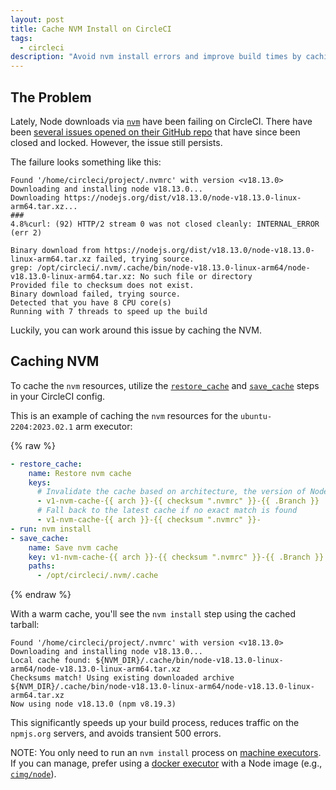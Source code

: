 ```yaml
---
layout: post
title: Cache NVM Install on CircleCI
tags:
  - circleci
description: "Avoid nvm install errors and improve build times by caching nvm install on CircleCI."
---
```


## The Problem

Lately, Node downloads via [`nvm`](https://github.com/nvm-sh/nvm) have been failing on CircleCI. There have been
[several issues opened on their GitHub repo](https://github.com/nodejs/nodejs.org/issues/5149) that have since been
closed and locked. However, the issue still persists.

The failure looks something like this:

```
Found '/home/circleci/project/.nvmrc' with version <v18.13.0>
Downloading and installing node v18.13.0...
Downloading https://nodejs.org/dist/v18.13.0/node-v18.13.0-linux-arm64.tar.xz...
###                                                                        4.8%curl: (92) HTTP/2 stream 0 was not closed cleanly: INTERNAL_ERROR (err 2)

Binary download from https://nodejs.org/dist/v18.13.0/node-v18.13.0-linux-arm64.tar.xz failed, trying source.
grep: /opt/circleci/.nvm/.cache/bin/node-v18.13.0-linux-arm64/node-v18.13.0-linux-arm64.tar.xz: No such file or directory
Provided file to checksum does not exist.
Binary download failed, trying source.
Detected that you have 8 CPU core(s)
Running with 7 threads to speed up the build
```

Luckily, you can work around this issue by caching the NVM.

## Caching NVM

To cache the `nvm` resources, utilize the
[`restore_cache`](https://circleci.com/docs/configuration-reference/#restorecache) and
[`save_cache`](https://circleci.com/docs/configuration-reference/#savecache) steps in your CircleCI config.

This is an example of caching the `nvm` resources for the `ubuntu-2204:2023.02.1` arm executor:

{% raw %}

```yaml
- restore_cache:
    name: Restore nvm cache
    keys:
      # Invalidate the cache based on architecture, the version of Node defined in `nvmrc` and the branch name
      - v1-nvm-cache-{{ arch }}-{{ checksum ".nvmrc" }}-{{ .Branch }}
      # Fall back to the latest cache if no exact match is found
      - v1-nvm-cache-{{ arch }}-{{ checksum ".nvmrc" }}-
- run: nvm install
- save_cache:
    name: Save nvm cache
    key: v1-nvm-cache-{{ arch }}-{{ checksum ".nvmrc" }}-{{ .Branch }}
    paths:
      - /opt/circleci/.nvm/.cache
```

{% endraw %}

With a warm cache, you'll see the `nvm install` step using the cached tarball:

```
Found '/home/circleci/project/.nvmrc' with version <v18.13.0>
Downloading and installing node v18.13.0...
Local cache found: ${NVM_DIR}/.cache/bin/node-v18.13.0-linux-arm64/node-v18.13.0-linux-arm64.tar.xz
Checksums match! Using existing downloaded archive ${NVM_DIR}/.cache/bin/node-v18.13.0-linux-arm64/node-v18.13.0-linux-arm64.tar.xz
Now using node v18.13.0 (npm v8.19.3)
```

This significantly speeds up your build process, reduces traffic on the `npmjs.org` servers, and avoids transient 500
errors.

NOTE: You only need to run an `nvm install` process on
[machine executors](https://circleci.com/docs/executor-intro/#linux-vm). If you can manage, prefer using a
[docker executor](https://circleci.com/docs/executor-intro/#docker) with a Node image (e.g.,
[`cimg/node`](https://circleci.com/developer/images/image/cimg/node)).
